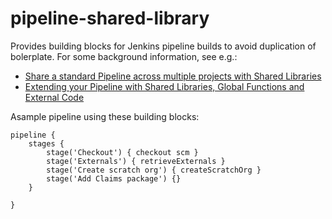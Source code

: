 # pipeline-shared-library

Provides building blocks for Jenkins pipeline builds to avoid duplication of bolerplate.
For some background information, see e.g.:
* [Share a standard Pipeline across multiple projects with Shared Libraries](https://jenkins.io/blog/2017/10/02/pipeline-templates-with-shared-libraries/)
* [Extending your Pipeline with Shared Libraries, Global Functions and External Code](https://jenkins.io/blog/2017/06/27/speaker-blog-SAS-jenkins-world/)

Asample pipeline using these building blocks:

```
pipeline {
    stages {
        stage('Checkout') { checkout scm }
        stage('Externals') { retrieveExternals } 
        stage('Create scratch org') { createScratchOrg }
        stage('Add Claims package') {}
    }
        
}
```
